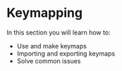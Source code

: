 # Keymapping
In this section you will learn how to:
- Use and make keymaps
- Importing and exporting keymaps
- Solve common issues